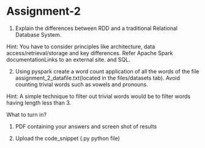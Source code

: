 # Assignment-2

1) Explain the differences between RDD and a traditional Relational Database System.

Hint: You have to consider principles like architecture, data access/retrieval/storage and key differences. Refer Apache Spark documentationLinks to an external site. and SQL.

2) Using pyspark create a word count application of all the words of the file assignment_2_datafile.txt(located in the files/datasets tab). Avoid counting trivial words such as vowels and pronouns.

Hint: A simple technique to filter out trivial words would be to filter words having length less than 3.

What to turn in?

1. PDF containing your answers and screen shot of results

2. Upload the code_snippet (.py python file)